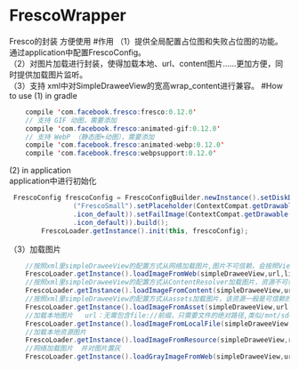 # FrescoWrapper
Fresco的封装 方便使用
#作用
（1）提供全局配置占位图和失败占位图的功能。通过application中配置FrescoConfig。<br>
（2）对图片加载进行封装，使得加载本地、url、content图片……更加方便，同时提供加载图片监听。<br>
（3）支持 xml中对SimpleDraweeView的宽高wrap_content进行兼容。
#How to use
(1) in gradle<br>
```java
    compile 'com.facebook.fresco:fresco:0.12.0'
    // 支持 GIF 动图，需要添加
    compile 'com.facebook.fresco:animated-gif:0.12.0'
    // 支持 WebP （静态图+动图），需要添加
    compile 'com.facebook.fresco:animated-webp:0.12.0'
    compile 'com.facebook.fresco:webpsupport:0.12.0'
```
(2) in application<br>
  application中进行初始化
```java
 FrescoConfig frescoConfig = FrescoConfigBuilder.newInstance().setDiskDirName("FrescoDefault").setSmallDiskDirName
                ("FrescoSmall").setPlaceholder(ContextCompat.getDrawable(this, R.drawable
                .icon_default)).setFailImage(ContextCompat.getDrawable(this, R.drawable
                .icon_default)).build();
        FrescoLoader.getInstance().init(this, frescoConfig);
```
（3）加载图片
```java
    //按照xml里simpleDraweeView的配置方式从网络加载图片,图片不可信赖，会按照View的宽高进行resize，异步加载
    FrescoLoader.getInstance().loadImageFromWeb(simpleDraweeView,url,listener);
    //按照xml里simpleDraweeView的配置方式从ContentResolver加载图片，资源不可信赖，会按照View的宽高进行resize，异步加载
    FrescoLoader.getInstance().loadImageFromContent(simpleDraweeView,url,listener);
    //按照xml里simpleDraweeView的配置方式从assets加载图片，该资源一般是可信赖的，这里不会进行resize，异步加载
    FrescoLoader.getInstance().loadImageFromAsset(simpleDraweeView,url,listener);
    //加载本地图片   url：无需包含file://前缀，只需要文件的绝对路径,类似/mnt/sdcard/xxx
    FrescoLoader.getInstance().loadImageFromLocalFile(simpleDraweeView,url,listener);
    //加载本地资源图片
    FrescoLoader.getInstance().loadImageFromResource(simpleDraweeView,resId,listener);
    //网络加载图片  并对图片置灰
    FrescoLoader.getInstance().loadGrayImageFromWeb(simpleDraweeView,url,listener);
```
